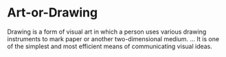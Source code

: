 # Art-or-Drawing
Drawing is a form of visual art in which a person uses various drawing instruments to mark paper or another two-dimensional medium. ... It is one of the simplest and most efficient means of communicating visual ideas.
